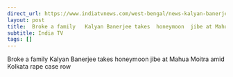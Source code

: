 ```yaml
---
direct_url: https://www.indiatvnews.com/west-bengal/news-kalyan-banerjee-launches-personal-attack-on-mahua-moitra-takes-honeymoon-jibe-on-his-marriage-amid-kolkata-law-college-rape-case-row-latest-updates-2025-06-29-996710
layout: post
title:  Broke a family   Kalyan Banerjee takes  honeymoon  jibe at Mahua Moitra amid Kolkata rape case row
subtitle: India TV
tags: []
---
```


 Broke a family   Kalyan Banerjee takes  honeymoon  jibe at Mahua Moitra amid Kolkata rape case row

